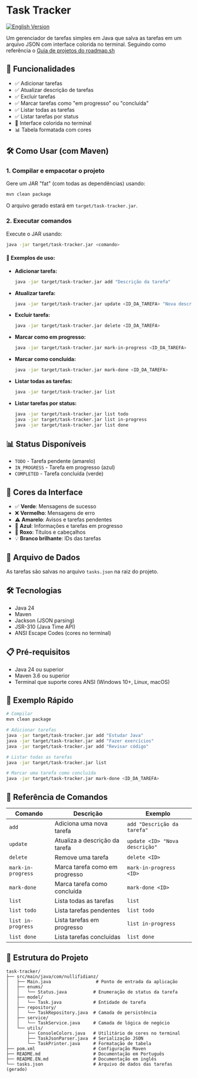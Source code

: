 # Task Tracker

[![English Version](https://img.shields.io/badge/english%20version-en-blue)](./README_EN.md)

Um gerenciador de tarefas simples em Java que salva as tarefas em um arquivo JSON com interface colorida no terminal. Seguindo como referência o [Guia de projetos do roadmap.sh](https://roadmap.sh/projects/task-tracker)

## 🚀 Funcionalidades

- ✅ Adicionar tarefas
- ✅ Atualizar descrição de tarefas
- ✅ Excluir tarefas
- ✅ Marcar tarefas como "em progresso" ou "concluída"
- ✅ Listar todas as tarefas
- ✅ Listar tarefas por status
- 🎨 Interface colorida no terminal
- 📊 Tabela formatada com cores

## 🛠️ Como Usar (com Maven)

### 1. Compilar e empacotar o projeto

Gere um JAR "fat" (com todas as dependências) usando:

```bash
mvn clean package
```

O arquivo gerado estará em `target/task-tracker.jar`.

### 2. Executar comandos

Execute o JAR usando:

```bash
java -jar target/task-tracker.jar <comando>
```

#### 📝 Exemplos de uso:

- **Adicionar tarefa:**
  ```bash
  java -jar target/task-tracker.jar add "Descrição da tarefa"
  ```
- **Atualizar tarefa:**
  ```bash
  java -jar target/task-tracker.jar update <ID_DA_TAREFA> "Nova descrição"
  ```
- **Excluir tarefa:**
  ```bash
  java -jar target/task-tracker.jar delete <ID_DA_TAREFA>
  ```
- **Marcar como em progresso:**
  ```bash
  java -jar target/task-tracker.jar mark-in-progress <ID_DA_TAREFA>
  ```
- **Marcar como concluída:**
  ```bash
  java -jar target/task-tracker.jar mark-done <ID_DA_TAREFA>
  ```
- **Listar todas as tarefas:**
  ```bash
  java -jar target/task-tracker.jar list
  ```
- **Listar tarefas por status:**
  ```bash
  java -jar target/task-tracker.jar list todo
  java -jar target/task-tracker.jar list in-progress
  java -jar target/task-tracker.jar list done
  ```

## 📊 Status Disponíveis

- `TODO` - Tarefa pendente (amarelo)
- `IN_PROGRESS` - Tarefa em progresso (azul)
- `COMPLETED` - Tarefa concluída (verde)

## 🎨 Cores da Interface

- ✅ **Verde**: Mensagens de sucesso
- ❌ **Vermelho**: Mensagens de erro
- ⚠️ **Amarelo**: Avisos e tarefas pendentes
- 📝 **Azul**: Informações e tarefas em progresso
- 🎯 **Roxo**: Títulos e cabeçalhos
- 💡 **Branco brilhante**: IDs das tarefas

## 💾 Arquivo de Dados

As tarefas são salvas no arquivo `tasks.json` na raiz do projeto.

## 🛠️ Tecnologias

- Java 24
- Maven
- Jackson (JSON parsing)
- JSR-310 (Java Time API)
- ANSI Escape Codes (cores no terminal)

## 📋 Pré-requisitos

- Java 24 ou superior
- Maven 3.6 ou superior
- Terminal que suporte cores ANSI (Windows 10+, Linux, macOS)

## 🚀 Exemplo Rápido

```bash
# Compilar
mvn clean package

# Adicionar tarefas
java -jar target/task-tracker.jar add "Estudar Java"
java -jar target/task-tracker.jar add "Fazer exercícios"
java -jar target/task-tracker.jar add "Revisar código"

# Listar todas as tarefas
java -jar target/task-tracker.jar list

# Marcar uma tarefa como concluída
java -jar target/task-tracker.jar mark-done <ID_DA_TAREFA>
```

## 📝 Referência de Comandos

| Comando            | Descrição                      | Exemplo                        |
| ------------------ | ------------------------------ | ------------------------------ |
| `add`              | Adiciona uma nova tarefa       | `add "Descrição da tarefa"`    |
| `update`           | Atualiza a descrição da tarefa | `update <ID> "Nova descrição"` |
| `delete`           | Remove uma tarefa              | `delete <ID>`                  |
| `mark-in-progress` | Marca tarefa como em progresso | `mark-in-progress <ID>`        |
| `mark-done`        | Marca tarefa como concluída    | `mark-done <ID>`               |
| `list`             | Lista todas as tarefas         | `list`                         |
| `list todo`        | Lista tarefas pendentes        | `list todo`                    |
| `list in-progress` | Lista tarefas em progresso     | `list in-progress`             |
| `list done`        | Lista tarefas concluídas       | `list done`                    |

## 🎯 Estrutura do Projeto

```
task-tracker/
├── src/main/java/com/nullifidianz/
│   ├── Main.java                 # Ponto de entrada da aplicação
│   ├── enums/
│   │   └── Status.java          # Enumeração de status da tarefa
│   ├── model/
│   │   └── Task.java            # Entidade de tarefa
│   ├── repository/
│   │   └── TaskRepository.java  # Camada de persistência
│   ├── service/
│   │   └── TaskService.java     # Camada de lógica de negócio
│   └── utils/
│       ├── ConsoleColors.java   # Utilitário de cores no terminal
│       ├── TaskJsonParser.java  # Serialização JSON
│       └── TaskPrinter.java     # Formatação de tabela
├── pom.xml                      # Configuração Maven
├── README.md                    # Documentação em Português
├── README.EN.md                 # Documentação em inglês
└── tasks.json                   # Arquivo de dados das tarefas (gerado)
```
